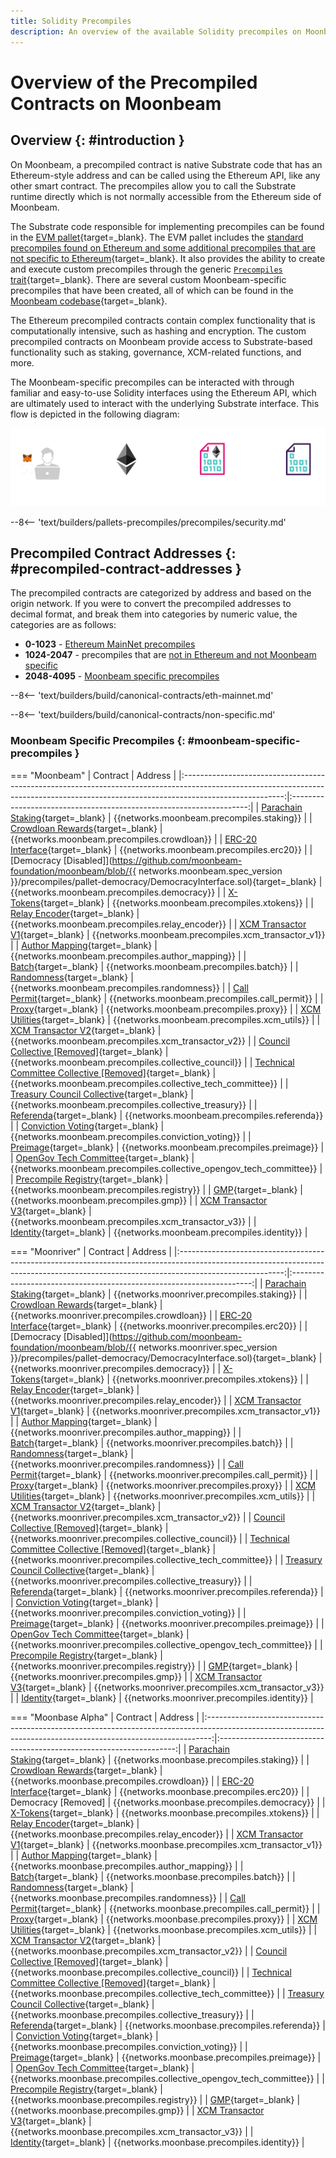 ```yaml
---
title: Solidity Precompiles
description: An overview of the available Solidity precompiles on Moonbeam. Precompiles enable you to interact with Substrate features using the Ethereum API.
---
```


# Overview of the Precompiled Contracts on Moonbeam

## Overview {: #introduction }

On Moonbeam, a precompiled contract is native Substrate code that has an Ethereum-style address and can be called using the Ethereum API, like any other smart contract. The precompiles allow you to call the Substrate runtime directly which is not normally accessible from the Ethereum side of Moonbeam.

The Substrate code responsible for implementing precompiles can be found in the [EVM pallet](/learn/platform/technology/#evm-pallet){target=\_blank}. The EVM pallet includes the [standard precompiles found on Ethereum and some additional precompiles that are not specific to Ethereum](https://github.com/polkadot-evm/frontier/tree/master/frame/evm/precompile){target=\_blank}. It also provides the ability to create and execute custom precompiles through the generic [`Precompiles` trait](https://polkadot-evm.github.io/frontier/rustdocs/pallet_evm/trait.Precompile.html){target=\_blank}. There are several custom Moonbeam-specific precompiles that have been created, all of which can be found in the [Moonbeam codebase](https://github.com/moonbeam-foundation/moonbeam/tree/master/precompiles){target=\_blank}.

The Ethereum precompiled contracts contain complex functionality that is computationally intensive, such as hashing and encryption. The custom precompiled contracts on Moonbeam provide access to Substrate-based functionality such as staking, governance, XCM-related functions, and more.

The Moonbeam-specific precompiles can be interacted with through familiar and easy-to-use Solidity interfaces using the Ethereum API, which are ultimately used to interact with the underlying Substrate interface. This flow is depicted in the following diagram:

![Precompiled Contracts Diagram](/images/builders/pallets-precompiles/precompiles/overview/overview-1.webp)

--8<-- 'text/builders/pallets-precompiles/precompiles/security.md'

## Precompiled Contract Addresses {: #precompiled-contract-addresses }

The precompiled contracts are categorized by address and based on the origin network. If you were to convert the precompiled addresses to decimal format, and break them into categories by numeric value, the categories are as follows:

- **0-1023** - [Ethereum MainNet precompiles](#ethereum-mainnet-precompiles)
- **1024-2047** - precompiles that are [not in Ethereum and not Moonbeam specific](#non-moonbeam-specific-nor-ethereum-precomiles)
- **2048-4095** - [Moonbeam specific precompiles](#moonbeam-specific-precompiles)

--8<-- 'text/builders/build/canonical-contracts/eth-mainnet.md'

--8<-- 'text/builders/build/canonical-contracts/non-specific.md'

### Moonbeam Specific Precompiles {: #moonbeam-specific-precompiles }

=== "Moonbeam"
    |                                                                                       Contract                                                                                        |                               Address                               |
    |:-------------------------------------------------------------------------------------------------------------------------------------------------------------------------------------:|:-------------------------------------------------------------------:|
    |                  [Parachain Staking](https://github.com/moonbeam-foundation/moonbeam/blob/master/precompiles/parachain-staking/StakingInterface.sol){target=\_blank}                  |              {{networks.moonbeam.precompiles.staking}}              |
    |                 [Crowdloan Rewards](https://github.com/moonbeam-foundation/moonbeam/blob/master/precompiles/crowdloan-rewards/CrowdloanInterface.sol){target=\_blank}                 |             {{networks.moonbeam.precompiles.crowdloan}}             |
    |                         [ERC-20 Interface](https://github.com/moonbeam-foundation/moonbeam/blob/master/precompiles/balances-erc20/ERC20.sol){target=\_blank}                          |               {{networks.moonbeam.precompiles.erc20}}               |
    | [Democracy [Disabled]](https://github.com/moonbeam-foundation/moonbeam/blob/{{ networks.moonbeam.spec_version }}/precompiles/pallet-democracy/DemocracyInterface.sol){target=\_blank} |             {{networks.moonbeam.precompiles.democracy}}             |
    |                                [X-Tokens](https://github.com/moonbeam-foundation/moonbeam/blob/master/precompiles/xtokens/Xtokens.sol){target=\_blank}                                |              {{networks.moonbeam.precompiles.xtokens}}              |
    |                        [Relay Encoder](https://github.com/moonbeam-foundation/moonbeam/blob/master/precompiles/relay-encoder/RelayEncoder.sol){target=\_blank}                        |           {{networks.moonbeam.precompiles.relay_encoder}}           |
    |                [XCM Transactor V1](https://github.com/moonbeam-foundation/moonbeam/blob/master/precompiles/xcm-transactor/src/v1/XcmTransactorV1.sol){target=\_blank}                 |         {{networks.moonbeam.precompiles.xcm_transactor_v1}}         |
    |                  [Author Mapping](https://github.com/moonbeam-foundation/moonbeam/blob/master/precompiles/author-mapping/AuthorMappingInterface.sol){target=\_blank}                  |          {{networks.moonbeam.precompiles.author_mapping}}           |
    |                                   [Batch](https://github.com/moonbeam-foundation/moonbeam/blob/master/precompiles/batch/Batch.sol){target=\_blank}                                    |               {{networks.moonbeam.precompiles.batch}}               |
    |                            [Randomness](https://github.com/moonbeam-foundation/moonbeam/blob/master/precompiles/randomness/Randomness.sol){target=\_blank}                            |            {{networks.moonbeam.precompiles.randomness}}             |
    |                           [Call Permit](https://github.com/moonbeam-foundation/moonbeam/blob/master/precompiles/call-permit/CallPermit.sol){target=\_blank}                           |            {{networks.moonbeam.precompiles.call_permit}}            |
    |                                   [Proxy](https://github.com/moonbeam-foundation/moonbeam/blob/master/precompiles/proxy/Proxy.sol){target=\_blank}                                    |               {{networks.moonbeam.precompiles.proxy}}               |
    |                            [XCM Utilities](https://github.com/moonbeam-foundation/moonbeam/blob/master/precompiles/xcm-utils/XcmUtils.sol){target=\_blank}                            |             {{networks.moonbeam.precompiles.xcm_utils}}             |
    |                [XCM Transactor V2](https://github.com/moonbeam-foundation/moonbeam/blob/master/precompiles/xcm-transactor/src/v2/XcmTransactorV2.sol){target=\_blank}                 |         {{networks.moonbeam.precompiles.xcm_transactor_v2}}         |
    |                   [Council Collective [Removed]](https://github.com/moonbeam-foundation/moonbeam/blob/master/precompiles/collective/Collective.sol){target=\_blank}                   |        {{networks.moonbeam.precompiles.collective_council}}         |
    |             [Technical Committee Collective [Removed]](https://github.com/moonbeam-foundation/moonbeam/blob/master/precompiles/collective/Collective.sol){target=\_blank}             |     {{networks.moonbeam.precompiles.collective_tech_committee}}     |
    |                   [Treasury Council Collective](https://github.com/moonbeam-foundation/moonbeam/blob/master/precompiles/collective/Collective.sol){target=\_blank}                    |        {{networks.moonbeam.precompiles.collective_treasury}}        |
    |                             [Referenda](https://github.com/moonbeam-foundation/moonbeam/blob/master/precompiles/referenda/Referenda.sol){target=\_blank}                              |             {{networks.moonbeam.precompiles.referenda}}             |
    |                  [Conviction Voting](https://github.com/moonbeam-foundation/moonbeam/blob/master/precompiles/conviction-voting/ConvictionVoting.sol){target=\_blank}                  |         {{networks.moonbeam.precompiles.conviction_voting}}         |
    |                               [Preimage](https://github.com/moonbeam-foundation/moonbeam/blob/master/precompiles/preimage/Preimage.sol){target=\_blank}                               |             {{networks.moonbeam.precompiles.preimage}}              |
    |                      [OpenGov Tech Committee](https://github.com/moonbeam-foundation/moonbeam/blob/master/precompiles/collective/Collective.sol){target=\_blank}                      | {{networks.moonbeam.precompiles.collective_opengov_tech_committee}} |
    |               [Precompile Registry](https://github.com/moonbeam-foundation/moonbeam/blob/master/precompiles/precompile-registry/PrecompileRegistry.sol){target=\_blank}               |             {{networks.moonbeam.precompiles.registry}}              |
    |                                      [GMP](https://github.com/moonbeam-foundation/moonbeam/blob/master/precompiles/gmp/Gmp.sol){target=\_blank}                                       |                {{networks.moonbeam.precompiles.gmp}}                |
    |                [XCM Transactor V3](https://github.com/moonbeam-foundation/moonbeam/blob/master/precompiles/xcm-transactor/src/v3/XcmTransactorV3.sol){target=\_blank}                 |         {{networks.moonbeam.precompiles.xcm_transactor_v3}}         |
    |                               [Identity](https://github.com/moonbeam-foundation/moonbeam/blob/master/precompiles/identity/Identity.sol){target=\_blank}                               |             {{networks.moonbeam.precompiles.identity}}              |

=== "Moonriver"
    |                                                                                        Contract                                                                                        |                               Address                                |
    |:--------------------------------------------------------------------------------------------------------------------------------------------------------------------------------------:|:--------------------------------------------------------------------:|
    |                  [Parachain Staking](https://github.com/moonbeam-foundation/moonbeam/blob/master/precompiles/parachain-staking/StakingInterface.sol){target=\_blank}                   |              {{networks.moonriver.precompiles.staking}}              |
    |                 [Crowdloan Rewards](https://github.com/moonbeam-foundation/moonbeam/blob/master/precompiles/crowdloan-rewards/CrowdloanInterface.sol){target=\_blank}                  |             {{networks.moonriver.precompiles.crowdloan}}             |
    |                          [ERC-20 Interface](https://github.com/moonbeam-foundation/moonbeam/blob/master/precompiles/balances-erc20/ERC20.sol){target=\_blank}                          |               {{networks.moonriver.precompiles.erc20}}               |
    | [Democracy [Disabled]](https://github.com/moonbeam-foundation/moonbeam/blob/{{ networks.moonriver.spec_version }}/precompiles/pallet-democracy/DemocracyInterface.sol){target=\_blank} |             {{networks.moonriver.precompiles.democracy}}             |
    |                                [X-Tokens](https://github.com/moonbeam-foundation/moonbeam/blob/master/precompiles/xtokens/Xtokens.sol){target=\_blank}                                 |              {{networks.moonriver.precompiles.xtokens}}              |
    |                        [Relay Encoder](https://github.com/moonbeam-foundation/moonbeam/blob/master/precompiles/relay-encoder/RelayEncoder.sol){target=\_blank}                         |           {{networks.moonriver.precompiles.relay_encoder}}           |
    |                 [XCM Transactor V1](https://github.com/moonbeam-foundation/moonbeam/blob/master/precompiles/xcm-transactor/src/v1/XcmTransactorV1.sol){target=\_blank}                 |         {{networks.moonriver.precompiles.xcm_transactor_v1}}         |
    |                  [Author Mapping](https://github.com/moonbeam-foundation/moonbeam/blob/master/precompiles/author-mapping/AuthorMappingInterface.sol){target=\_blank}                   |          {{networks.moonriver.precompiles.author_mapping}}           |
    |                                    [Batch](https://github.com/moonbeam-foundation/moonbeam/blob/master/precompiles/batch/Batch.sol){target=\_blank}                                    |               {{networks.moonriver.precompiles.batch}}               |
    |                            [Randomness](https://github.com/moonbeam-foundation/moonbeam/blob/master/precompiles/randomness/Randomness.sol){target=\_blank}                             |            {{networks.moonriver.precompiles.randomness}}             |
    |                           [Call Permit](https://github.com/moonbeam-foundation/moonbeam/blob/master/precompiles/call-permit/CallPermit.sol){target=\_blank}                            |            {{networks.moonriver.precompiles.call_permit}}            |
    |                                    [Proxy](https://github.com/moonbeam-foundation/moonbeam/blob/master/precompiles/proxy/Proxy.sol){target=\_blank}                                    |               {{networks.moonriver.precompiles.proxy}}               |
    |                            [XCM Utilities](https://github.com/moonbeam-foundation/moonbeam/blob/master/precompiles/xcm-utils/XcmUtils.sol){target=\_blank}                             |             {{networks.moonriver.precompiles.xcm_utils}}             |
    |                 [XCM Transactor V2](https://github.com/moonbeam-foundation/moonbeam/blob/master/precompiles/xcm-transactor/src/v2/XcmTransactorV2.sol){target=\_blank}                 |         {{networks.moonriver.precompiles.xcm_transactor_v2}}         |
    |                   [Council Collective [Removed]](https://github.com/moonbeam-foundation/moonbeam/blob/master/precompiles/collective/Collective.sol){target=\_blank}                    |        {{networks.moonriver.precompiles.collective_council}}         |
    |             [Technical Committee Collective [Removed]](https://github.com/moonbeam-foundation/moonbeam/blob/master/precompiles/collective/Collective.sol){target=\_blank}              |     {{networks.moonriver.precompiles.collective_tech_committee}}     |
    |                    [Treasury Council Collective](https://github.com/moonbeam-foundation/moonbeam/blob/master/precompiles/collective/Collective.sol){target=\_blank}                    |        {{networks.moonriver.precompiles.collective_treasury}}        |
    |                              [Referenda](https://github.com/moonbeam-foundation/moonbeam/blob/master/precompiles/referenda/Referenda.sol){target=\_blank}                              |             {{networks.moonriver.precompiles.referenda}}             |
    |                  [Conviction Voting](https://github.com/moonbeam-foundation/moonbeam/blob/master/precompiles/conviction-voting/ConvictionVoting.sol){target=\_blank}                   |         {{networks.moonriver.precompiles.conviction_voting}}         |
    |                               [Preimage](https://github.com/moonbeam-foundation/moonbeam/blob/master/precompiles/preimage/Preimage.sol){target=\_blank}                                |             {{networks.moonriver.precompiles.preimage}}              |
    |                      [OpenGov Tech Committee](https://github.com/moonbeam-foundation/moonbeam/blob/master/precompiles/collective/Collective.sol){target=\_blank}                       | {{networks.moonriver.precompiles.collective_opengov_tech_committee}} |
    |               [Precompile Registry](https://github.com/moonbeam-foundation/moonbeam/blob/master/precompiles/precompile-registry/PrecompileRegistry.sol){target=\_blank}                |             {{networks.moonriver.precompiles.registry}}              |
    |                                       [GMP](https://github.com/moonbeam-foundation/moonbeam/blob/master/precompiles/gmp/Gmp.sol){target=\_blank}                                       |                {{networks.moonriver.precompiles.gmp}}                |
    |                 [XCM Transactor V3](https://github.com/moonbeam-foundation/moonbeam/blob/master/precompiles/xcm-transactor/src/v3/XcmTransactorV3.sol){target=\_blank}                 |         {{networks.moonriver.precompiles.xcm_transactor_v3}}         |
    |                               [Identity](https://github.com/moonbeam-foundation/moonbeam/blob/master/precompiles/identity/Identity.sol){target=\_blank}                                |             {{networks.moonriver.precompiles.identity}}              |

=== "Moonbase Alpha"
    |                                                                           Contract                                                                            |                               Address                               |
    |:-------------------------------------------------------------------------------------------------------------------------------------------------------------:|:-------------------------------------------------------------------:|
    |      [Parachain Staking](https://github.com/moonbeam-foundation/moonbeam/blob/master/precompiles/parachain-staking/StakingInterface.sol){target=\_blank}      |              {{networks.moonbase.precompiles.staking}}              |
    |     [Crowdloan Rewards](https://github.com/moonbeam-foundation/moonbeam/blob/master/precompiles/crowdloan-rewards/CrowdloanInterface.sol){target=\_blank}     |             {{networks.moonbase.precompiles.crowdloan}}             |
    |             [ERC-20 Interface](https://github.com/moonbeam-foundation/moonbeam/blob/master/precompiles/balances-erc20/ERC20.sol){target=\_blank}              |               {{networks.moonbase.precompiles.erc20}}               |
    |                                                                      Democracy [Removed]                                                                      |             {{networks.moonbase.precompiles.democracy}}             |
    |                    [X-Tokens](https://github.com/moonbeam-foundation/moonbeam/blob/master/precompiles/xtokens/Xtokens.sol){target=\_blank}                    |              {{networks.moonbase.precompiles.xtokens}}              |
    |            [Relay Encoder](https://github.com/moonbeam-foundation/moonbeam/blob/master/precompiles/relay-encoder/RelayEncoder.sol){target=\_blank}            |           {{networks.moonbase.precompiles.relay_encoder}}           |
    |    [XCM Transactor V1](https://github.com/moonbeam-foundation/moonbeam/blob/master/precompiles/xcm-transactor/src/v1/XcmTransactorV1.sol){target=\_blank}     |         {{networks.moonbase.precompiles.xcm_transactor_v1}}         |
    |      [Author Mapping](https://github.com/moonbeam-foundation/moonbeam/blob/master/precompiles/author-mapping/AuthorMappingInterface.sol){target=\_blank}      |          {{networks.moonbase.precompiles.author_mapping}}           |
    |                       [Batch](https://github.com/moonbeam-foundation/moonbeam/blob/master/precompiles/batch/Batch.sol){target=\_blank}                        |               {{networks.moonbase.precompiles.batch}}               |
    |                [Randomness](https://github.com/moonbeam-foundation/moonbeam/blob/master/precompiles/randomness/Randomness.sol){target=\_blank}                |            {{networks.moonbase.precompiles.randomness}}             |
    |               [Call Permit](https://github.com/moonbeam-foundation/moonbeam/blob/master/precompiles/call-permit/CallPermit.sol){target=\_blank}               |            {{networks.moonbase.precompiles.call_permit}}            |
    |                       [Proxy](https://github.com/moonbeam-foundation/moonbeam/blob/master/precompiles/proxy/Proxy.sol){target=\_blank}                        |               {{networks.moonbase.precompiles.proxy}}               |
    |                [XCM Utilities](https://github.com/moonbeam-foundation/moonbeam/blob/master/precompiles/xcm-utils/XcmUtils.sol){target=\_blank}                |             {{networks.moonbase.precompiles.xcm_utils}}             |
    |    [XCM Transactor V2](https://github.com/moonbeam-foundation/moonbeam/blob/master/precompiles/xcm-transactor/src/v2/XcmTransactorV2.sol){target=\_blank}     |         {{networks.moonbase.precompiles.xcm_transactor_v2}}         |
    |       [Council Collective [Removed]](https://github.com/moonbeam-foundation/moonbeam/blob/master/precompiles/collective/Collective.sol){target=\_blank}       |        {{networks.moonbase.precompiles.collective_council}}         |
    | [Technical Committee Collective [Removed]](https://github.com/moonbeam-foundation/moonbeam/blob/master/precompiles/collective/Collective.sol){target=\_blank} |     {{networks.moonbase.precompiles.collective_tech_committee}}     |
    |       [Treasury Council Collective](https://github.com/moonbeam-foundation/moonbeam/blob/master/precompiles/collective/Collective.sol){target=\_blank}        |        {{networks.moonbase.precompiles.collective_treasury}}        |
    |                 [Referenda](https://github.com/moonbeam-foundation/moonbeam/blob/master/precompiles/referenda/Referenda.sol){target=\_blank}                  |             {{networks.moonbase.precompiles.referenda}}             |
    |      [Conviction Voting](https://github.com/moonbeam-foundation/moonbeam/blob/master/precompiles/conviction-voting/ConvictionVoting.sol){target=\_blank}      |         {{networks.moonbase.precompiles.conviction_voting}}         |
    |                   [Preimage](https://github.com/moonbeam-foundation/moonbeam/blob/master/precompiles/preimage/Preimage.sol){target=\_blank}                   |             {{networks.moonbase.precompiles.preimage}}              |
    |          [OpenGov Tech Committee](https://github.com/moonbeam-foundation/moonbeam/blob/master/precompiles/collective/Collective.sol){target=\_blank}          | {{networks.moonbase.precompiles.collective_opengov_tech_committee}} |
    |   [Precompile Registry](https://github.com/moonbeam-foundation/moonbeam/blob/master/precompiles/precompile-registry/PrecompileRegistry.sol){target=\_blank}   |             {{networks.moonbase.precompiles.registry}}              |
    |                          [GMP](https://github.com/moonbeam-foundation/moonbeam/blob/master/precompiles/gmp/Gmp.sol){target=\_blank}                           |                {{networks.moonbase.precompiles.gmp}}                |
    |    [XCM Transactor V3](https://github.com/moonbeam-foundation/moonbeam/blob/master/precompiles/xcm-transactor/src/v3/XcmTransactorV3.sol){target=\_blank}     |         {{networks.moonbase.precompiles.xcm_transactor_v3}}         |
    |                   [Identity](https://github.com/moonbeam-foundation/moonbeam/blob/master/precompiles/identity/Identity.sol){target=\_blank}                   |             {{networks.moonbase.precompiles.identity}}              |
